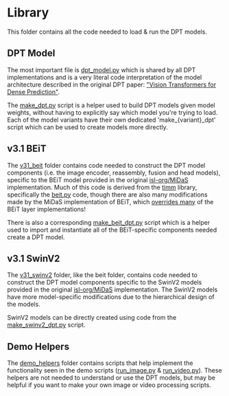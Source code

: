 # Library

This folder contains all the code needed to load & run the DPT models.

## DPT Model

The most important file is [dpt_model.py](https://github.com/heyoeyo/muggled_dpt/blob/main/lib/dpt_model.py) which is shared by all DPT implementations and is a very literal code interpretation of the model architecture described in the original DPT paper: ["Vision Transformers for Dense Prediction"](https://arxiv.org/abs/2103.13413). 

The [make_dpt.py](https://github.com/heyoeyo/muggled_dpt/blob/main/lib/make_dpt.py) script is a helper used to build DPT models given model weights, without having to explicitly say which model you're trying to load. Each of the model variants have their own dedicated 'make_{variant}_dpt' script which can be used to create models more directly.


## v3.1 BEiT

The [v31_beit](https://github.com/heyoeyo/muggled_dpt/tree/main/lib/v31_beit) folder contains code needed to construct the DPT model components (i.e. the image encoder, reassembly, fusion and head models), specific to the BEiT model provided in the original [isl-org/MiDaS](https://github.com/isl-org/MiDaS) implementation. Much of this code is derived from the [timm](https://github.com/huggingface/pytorch-image-models/tree/7da34a999ab6f365be2ccd223c2cdcaa9a224849/timm) library, specifically the [beit.py](https://github.com/huggingface/pytorch-image-models/blob/7da34a999ab6f365be2ccd223c2cdcaa9a224849/timm/models/beit.py) code, though there are also many modifications made by the MiDaS implementation of BEiT, which [overrides many](https://github.com/isl-org/MiDaS/blob/bdc4ed64c095e026dc0a2f17cabb14d58263decb/midas/backbones/beit.py) of the BEiT layer implementations!

There is also a corresponding [make_beit_dpt.py](https://github.com/heyoeyo/muggled_dpt/blob/main/lib/make_beit_dpt.py) script which is a helper used to import and instantiate all of the BEiT-specific components needed create a DPT model.


## v3.1 SwinV2

The [v31_swinv2](https://github.com/heyoeyo/muggled_dpt/tree/main/lib/v31_swinv2) folder, like the beit folder, contains code needed to construct the DPT model components specific to the SwinV2 models provided in the original [isl-org/MiDaS](https://github.com/isl-org/MiDaS) implementation. The SwinV2 models have more model-specific modifications due to the hierarchical design of the models.

SwinV2 models can be directly created using code from the [make_swinv2_dpt.py](https://github.com/heyoeyo/muggled_dpt/blob/main/lib/make_swinv2_dpt.py) script.

## Demo Helpers

The [demo_helpers](https://github.com/heyoeyo/muggled_dpt/tree/main/lib/demo_helpers) folder contains scripts that help implement the functionality seen in the demo scripts ([run_image.py](https://github.com/heyoeyo/muggled_dpt/blob/main/run_image.py) & [run_video.py](https://github.com/heyoeyo/muggled_dpt/blob/main/run_video.py)). These helpers are not needed to understand or use the DPT models, but may be helpful if you want to make your own image or video processing scripts.